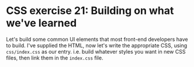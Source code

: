 # CSS exercise 21: Building on what we've learned

Let's build some common UI elements that most front-end developers have to build.
I've supplied the HTML, now let's write the appropriate CSS, using `css/index.css` as our entry. i.e. build whatever styles you want in new CSS files, then link them in the `index.css` file.
